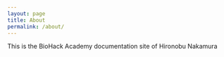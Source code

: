 ```yaml
---
layout: page
title: About
permalink: /about/
---
```


This is the BioHack Academy documentation site of Hironobu Nakamura
